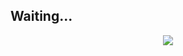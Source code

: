   ## Waiting...
<div align="center">  
  <a>
    <img src="https://raw.githubusercontent.com/Lttcc/Lttcc/main/src/block.gif">
  </a>
</div>
